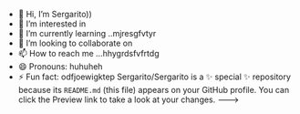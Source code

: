 - 👋 Hi, I’m Sergarito))
- 👀 I’m interested in 
- 🌱 I’m currently learning ..mjresgfvtyr
- 💞️ I’m looking to collaborate on 
- 📫 How to reach me ...hhygrdsfvfrtdg
- 😄 Pronouns: huhuheh
- ⚡ Fun fact: odfjoewigktep
Sergarito/Sergarito is a ✨ special ✨ repository because its `README.md` (this file) appears on your GitHub profile.
You can click the Preview link to take a look at your changes.
--->
